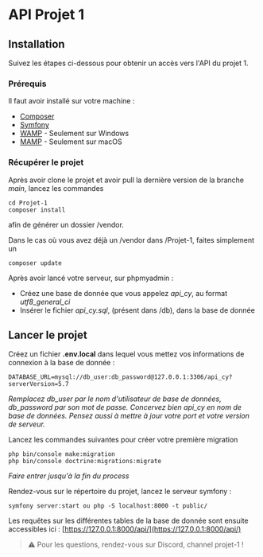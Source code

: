 # API Projet 1

## Installation

Suivez les étapes ci-dessous pour obtenir un accès vers l'API du projet 1. 

### Prérequis

Il faut avoir installé sur votre machine : 

* [Composer](https://getcomposer.org/download/)
* [Symfony](https://symfony.com/download)
* [WAMP](https://www.wampserver.com) - Seulement sur Windows
* [MAMP](https://www.mamp.info/en/downloads/) - Seulement sur macOS

### Récupérer le projet

Après avoir clone le projet et avoir pull la dernière version de la branche *main*, lancez les commandes 

```
cd Projet-1
composer install
```

afin de générer un dossier /vendor. 

Dans le cas où vous avez déjà un /vendor dans /Projet-1, faites simplement un
```
composer update
```

Après avoir lancé votre serveur, sur phpmyadmin :
* Créez une base de donnée que vous appelez *api_cy*, au format *utf8_general_ci*
* Insérer le fichier *api_cy.sql*, (présent dans /db), dans la base de donnée

## Lancer le projet

Créez un fichier **.env.local** dans lequel vous mettez vos informations de connexion à la base de donnée :

```
DATABASE_URL=mysql://db_user:db_password@127.0.0.1:3306/api_cy?serverVersion=5.7
```
*Remplacez db_user par le nom d'utilisateur de base de données, db_password par son mot de passe. Concervez bien api_cy en nom de base de données. Pensez aussi à mettre à jour votre port et votre version de serveur.*

Lancez les commandes suivantes pour créer votre première migration
```
php bin/console make:migration
php bin/console doctrine:migrations:migrate
```
*Faire entrer jusqu'à la fin du process*

Rendez-vous sur le répertoire du projet, lancez le serveur symfony :

```
symfony server:start ou php -S localhost:8000 -t public/
```

Les requêtes sur les différentes tables de la base de donnée sont ensuite accessibles ici : [https://127.0.0.1:8000/api/](https://127.0.0.1:8000/api/)

> :warning: Pour les questions, rendez-vous sur Discord, channel projet-1 !
